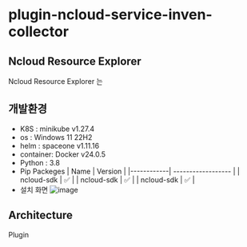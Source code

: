 # plugin-ncloud-service-inven-collector

## Ncloud Resource Explorer

Ncloud Resource Explorer 는

## 개발환경
* K8S : minikube v1.27.4
* os : Windows 11 22H2
* helm : spaceone v1.11.16
* container: Docker v24.0.5
* Python : 3.8
* Pip Packeges
| Name       | Version            |
|------------| ------------------ |
| ncloud-sdk | :white_check_mark: |
| ncloud-sdk | :white_check_mark: |
| ncloud-sdk | :white_check_mark: |
* 설치 화면
![image](https://github.com/chulgyujeon/plugin-ncloud-service-inven-collector/assets/101609006/304db630-b312-4179-9494-7af6ab06f7ef)

## Architecture

Plugin
